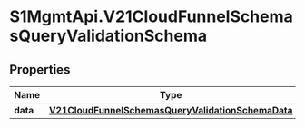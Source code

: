 # S1MgmtApi.V21CloudFunnelSchemasQueryValidationSchema

## Properties
Name | Type | Description | Notes
------------ | ------------- | ------------- | -------------
**data** | [**V21CloudFunnelSchemasQueryValidationSchemaData**](V21CloudFunnelSchemasQueryValidationSchemaData.md) |  | 


